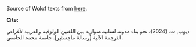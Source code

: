 Source of Wolof texts from [here](https://github.com/masakhane-io/lacuna_pos_ner). 


**Cite:**

ديوب, ت. (2024). نحو بناء مدونة لسانية متوازية بين اللغتين الولوفية والعربية لأغراض الترجمة الآلية [رسالة ماجستير]. جامعة محمد الخامس.

